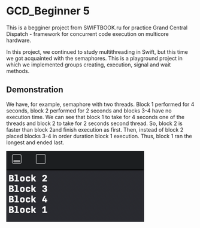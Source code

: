 # GCD_Beginner 5

This is a begginer project from SWIFTBOOK.ru for practice Grand Central Dispatch - framework for concurrent code execution on multicore hardware.

In this project, we continued to study multithreading in Swift, but this time we got acquainted with the semaphores. This is a playground project in which we implemented groups creating, execution, signal and wait methods.

## Demonstration

We have, for example, semaphore with two threads. Block 1 performed for 4 seconds, block 2 performed for 2 seconds and blocks 3-4 have no execution time. We can see that block 1 to take for 4 seconds one of the threads and block 2 to take for 2 seconds second thread. So, block 2 is faster than block 2and finish execution as first. Then, instead of block 2 placed blocks 3-4 in order duration block 1 execution. Thus, block 1 ran the longest and ended last.

![Screenshot](screen1.png)

